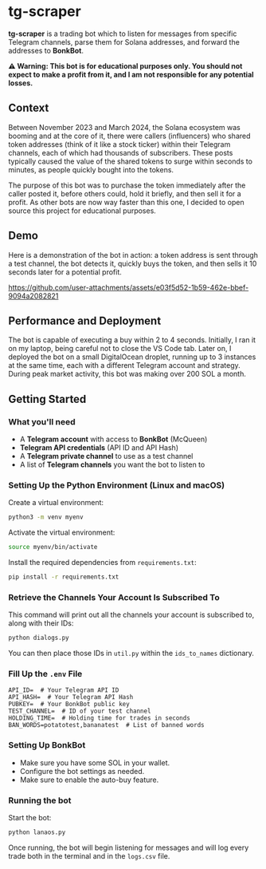 # tg-scraper

**tg-scraper** is a trading bot which to listen for messages from specific Telegram channels, parse them for Solana addresses, and forward the addresses to **BonkBot**.

**⚠️ Warning: This bot is for educational purposes only. You should not expect to make a profit from it, and I am not responsible for any potential losses.**

## Context

Between November 2023 and March 2024, the Solana ecosystem was booming and at the core of it, there were callers (influencers) who shared token addresses (think of it like a stock ticker) within their Telegram channels, each of which had thousands of subscribers. These posts typically caused the value of the shared tokens to surge within seconds to minutes, as people quickly bought into the tokens. 

The purpose of this bot was to purchase the token immediately after the caller posted it, before others could, hold it briefly, and then sell it for a profit. As other bots are now way faster than this one, I decided to open source this project for educational purposes.

## Demo

Here is a demonstration of the bot in action: a token address is sent through a test channel, the bot detects it, quickly buys the token, and then sells it 10 seconds later for a potential profit.

https://github.com/user-attachments/assets/e03f5d52-1b59-462e-bbef-9094a2082821

## Performance and Deployment

The bot is capable of executing a buy within 2 to 4 seconds. Initially, I ran it on my laptop, being careful not to close the VS Code tab. Later on, I deployed the bot on a small DigitalOcean droplet, running up to 3 instances at the same time, each with a different Telegram account and strategy. During peak market activity, this bot was making over 200 SOL a month.

## Getting Started

### What you'll need
-   A **Telegram account** with access to **BonkBot** (McQueen)
-   **Telegram API credentials** (API ID and API Hash)
-   A **Telegram private channel** to use as a test channel
-   A list of **Telegram channels** you want the bot to listen to

### Setting Up the Python Environment (Linux and macOS)

Create a virtual environment: 
```bash
python3 -m venv myenv
```
Activate the virtual environment:
```bash
source myenv/bin/activate
```
Install the required dependencies from `requirements.txt`:
```bash
pip install -r requirements.txt
```

### Retrieve the Channels Your Account Is Subscribed To

This command will print out all the channels your account is subscribed to, along with their IDs:
```bash
python dialogs.py
```

You can then place those IDs in `util.py` within the `ids_to_names` dictionary.

### Fill Up the `.env` File

```text
API_ID=  # Your Telegram API ID
API_HASH=  # Your Telegram API Hash
PUBKEY=  # Your BonkBot public key
TEST_CHANNEL=  # ID of your test channel
HOLDING_TIME=  # Holding time for trades in seconds
BAN_WORDS=potatotest,bananatest  # List of banned words
```


### Setting Up BonkBot

- Make sure you have some SOL in your wallet.
- Configure the bot settings as needed.
- Make sure to enable the auto-buy feature.

### Running the bot
Start the bot:
```bash
python lanaos.py
```
Once running, the bot will begin listening for messages and will log every trade both in the terminal and in the `logs.csv` file.
